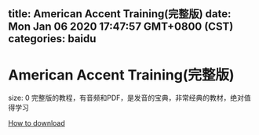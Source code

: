 
title: American Accent Training(完整版)
date: Mon Jan 06 2020 17:47:57 GMT+0800 (CST)    
categories: baidu
---

# American Accent Training(完整版)
size: 0
 完整版的教程，有音频和PDF，是发音的宝典，非常经典的教材，绝对值得学习
 

[How to download](https://bpcam.bemobtrk.com/go/2ceec3aa-1ca2-46d6-b9ff-aaa5c184517c?jno=2094)